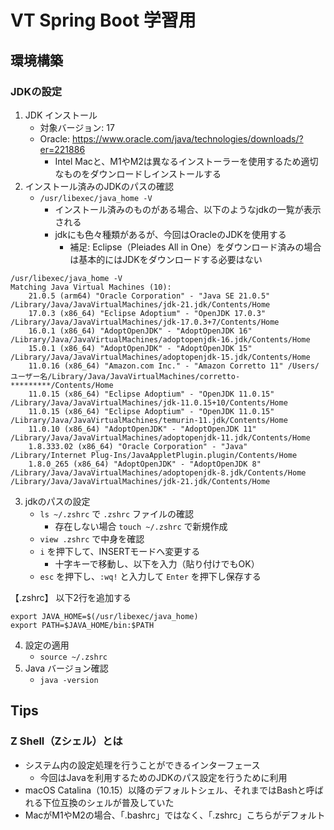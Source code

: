 # VT Spring Boot 学習用

## 環境構築

### JDKの設定

1. JDK インストール
    * 対象バージョン: 17
    * Oracle: https://www.oracle.com/java/technologies/downloads/?er=221886
        * Intel Macと、M1やM2は異なるインストーラーを使用するため適切なものをダウンロードしインストールする
2. インストール済みのJDKのパスの確認
    * `/usr/libexec/java_home -V`
        * インストール済みのものがある場合、以下のようなjdkの一覧が表示される
        * jdkにも色々種類があるが、今回はOracleのJDKを使用する
            * 補足: Eclipse（Pleiades All in One）をダウンロード済みの場合は基本的にはJDKをダウンロードする必要はない

```log
/usr/libexec/java_home -V
Matching Java Virtual Machines (10):
    21.0.5 (arm64) "Oracle Corporation" - "Java SE 21.0.5" /Library/Java/JavaVirtualMachines/jdk-21.jdk/Contents/Home
    17.0.3 (x86_64) "Eclipse Adoptium" - "OpenJDK 17.0.3" /Library/Java/JavaVirtualMachines/jdk-17.0.3+7/Contents/Home
    16.0.1 (x86_64) "AdoptOpenJDK" - "AdoptOpenJDK 16" /Library/Java/JavaVirtualMachines/adoptopenjdk-16.jdk/Contents/Home
    15.0.1 (x86_64) "AdoptOpenJDK" - "AdoptOpenJDK 15" /Library/Java/JavaVirtualMachines/adoptopenjdk-15.jdk/Contents/Home
    11.0.16 (x86_64) "Amazon.com Inc." - "Amazon Corretto 11" /Users/ユーザー名/Library/Java/JavaVirtualMachines/corretto-*********/Contents/Home
    11.0.15 (x86_64) "Eclipse Adoptium" - "OpenJDK 11.0.15" /Library/Java/JavaVirtualMachines/jdk-11.0.15+10/Contents/Home
    11.0.15 (x86_64) "Eclipse Adoptium" - "OpenJDK 11.0.15" /Library/Java/JavaVirtualMachines/temurin-11.jdk/Contents/Home
    11.0.10 (x86_64) "AdoptOpenJDK" - "AdoptOpenJDK 11" /Library/Java/JavaVirtualMachines/adoptopenjdk-11.jdk/Contents/Home
    1.8.333.02 (x86_64) "Oracle Corporation" - "Java" /Library/Internet Plug-Ins/JavaAppletPlugin.plugin/Contents/Home
    1.8.0_265 (x86_64) "AdoptOpenJDK" - "AdoptOpenJDK 8" /Library/Java/JavaVirtualMachines/adoptopenjdk-8.jdk/Contents/Home
/Library/Java/JavaVirtualMachines/jdk-21.jdk/Contents/Home
```

3. jdkのパスの設定
    * `ls ~/.zshrc` で `.zshrc` ファイルの確認
        * 存在しない場合 `touch ~/.zshrc` で新規作成
    * `view .zshrc` で中身を確認
    * `i` を押下して、INSERTモードへ変更する
        * 十字キーで移動し、以下を入力（貼り付けでもOK）
    * `esc` を押下し、`:wq!` と入力して `Enter` を押下し保存する

【.zshrc】
以下2行を追加する

```zsh: .zshrc
export JAVA_HOME=$(/usr/libexec/java_home)
export PATH=$JAVA_HOME/bin:$PATH
```

4. 設定の適用
    * `source ~/.zshrc`
5. Java バージョン確認
    * `java -version`

## Tips

### Z Shell（Zシェル）とは

* システム内の設定処理を行うことができるインターフェース
    * 今回はJavaを利用するためのJDKのパス設定を行うために利用
* macOS Catalina（10.15）以降のデフォルトシェル、それまではBashと呼ばれる下位互換のシェルが普及していた
* MacがM1やM2の場合、「.bashrc」ではなく、「.zshrc」こちらがデフォルト
